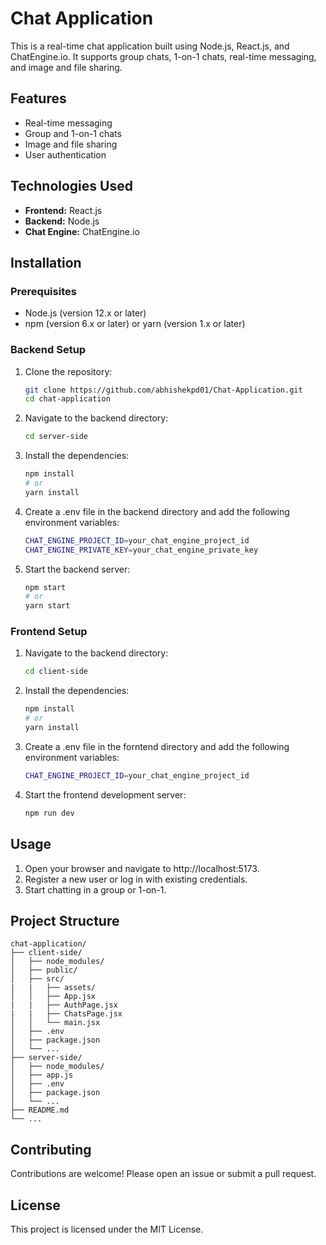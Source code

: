 # Chat Application

This is a real-time chat application built using Node.js, React.js, and ChatEngine.io. It supports group chats, 1-on-1 chats, real-time messaging, and image and file sharing.

## Features

- Real-time messaging
- Group and 1-on-1 chats
- Image and file sharing
- User authentication

## Technologies Used

- **Frontend:** React.js
- **Backend:** Node.js
- **Chat Engine:** ChatEngine.io

## Installation

### Prerequisites

- Node.js (version 12.x or later)
- npm (version 6.x or later) or yarn (version 1.x or later)

### Backend Setup

1. Clone the repository:

   ```sh
   git clone https://github.com/abhishekpd01/Chat-Application.git
   cd chat-application
   
2. Navigate to the backend directory:
   
   ```sh
   cd server-side

3. Install the dependencies:

   ```sh
   npm install
   # or
   yarn install

4. Create a .env file in the backend directory and add the following environment variables:
   ```sh
   CHAT_ENGINE_PROJECT_ID=your_chat_engine_project_id
   CHAT_ENGINE_PRIVATE_KEY=your_chat_engine_private_key

5. Start the backend server:

   ```sh
   npm start
   # or
   yarn start

### Frontend Setup
   
1. Navigate to the backend directory:
   
   ```sh
   cd client-side

2. Install the dependencies:

   ```sh
   npm install
   # or
   yarn install

3. Create a .env file in the forntend directory and add the following environment variables:
   ```sh
   CHAT_ENGINE_PROJECT_ID=your_chat_engine_project_id

5. Start the frontend development server:

   ```sh
   npm run dev

## Usage
1. Open your browser and navigate to http://localhost:5173.
2. Register a new user or log in with existing credentials.
3. Start chatting in a group or 1-on-1.

## Project Structure
```
chat-application/
├── client-side/
│   ├── node_modules/
│   ├── public/
│   ├── src/
|   |   ├── assets/
│   │   ├── App.jsx
|   |   ├── AuthPage.jsx
|   |   ├── ChatsPage.jsx
│   │   └── main.jsx
│   ├── .env
│   ├── package.json
│   └── ...
├── server-side/
│   ├── node_modules/
│   ├── app.js
│   ├── .env
│   ├── package.json
│   └── ...
├── README.md
└── ...
```
## Contributing
Contributions are welcome! Please open an issue or submit a pull request.

## License
This project is licensed under the MIT License.
